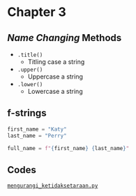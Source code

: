 # Chapter 3

## _Name Changing_ Methods

- `.title()`
  - Titling case a string
- `.upper()`
  - Uppercase a string
- `.lower()`
  - Lowercase a string

## f-strings

```python
first_name = "Katy"
last_name = "Perry"

full_name = f"{first_name} {last_name}"
```

## Codes

[`mengurangi_ketidaksetaraan.py`](mengurangi_ketidaksetaraan.py)
